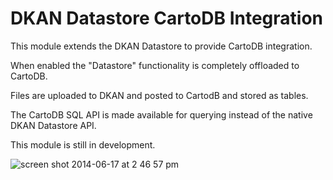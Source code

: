 DKAN Datastore CartoDB Integration
======================

This module extends the DKAN Datastore to provide CartoDB integration.

When enabled the "Datastore" functionality is completely offloaded to CartoDB.

Files are uploaded to DKAN and posted to CartodB and stored as tables.

The CartoDB SQL API is made available for querying instead of the native DKAN Datastore API.

This module is still in development.

![screen shot 2014-06-17 at 2 46 57 pm](https://cloud.githubusercontent.com/assets/512243/3304996/d5e9e254-f650-11e3-8adc-56b110754e36.png)
